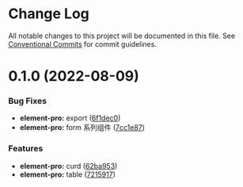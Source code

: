 # Change Log

All notable changes to this project will be documented in this file.
See [Conventional Commits](https://conventionalcommits.org) for commit guidelines.

# 0.1.0 (2022-08-09)

### Bug Fixes

- **element-pro:** export ([6f1dec0](https://github.com/zxeryu/vue-start/commit/6f1dec0e26f0932714b217538619af0bf9e3e4f9))
- **element-pro:** form 系列组件 ([7cc1e87](https://github.com/zxeryu/vue-start/commit/7cc1e87fe49dc0f3a1a274d5eb53216d9c03e010))

### Features

- **element-pro:** curd ([62ba953](https://github.com/zxeryu/vue-start/commit/62ba953ef0df8970e55f423f68c4e1f30fd6df42))
- **element-pro:** table ([7215917](https://github.com/zxeryu/vue-start/commit/7215917407a557c94e92bc76c4c8afa946dfa774))
